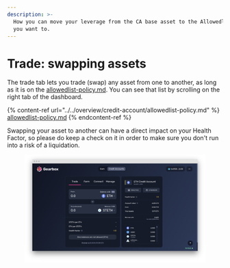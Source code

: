 ```yaml
---
description: >-
  How you can move your leverage from the CA base asset to the Allowedlist asset
  you want to.
---
```


# Trade: swapping assets

The trade tab lets you trade (swap) any asset from one to another, as long as it is on the [allowedlist-policy.md](../../overview/credit-account/allowedlist-policy.md "mention"). You can see that list by scrolling on the right tab of the dashboard.

{% content-ref url="../../overview/credit-account/allowedlist-policy.md" %}
[allowedlist-policy.md](../../overview/credit-account/allowedlist-policy.md)
{% endcontent-ref %}

Swapping your asset to another can have a direct impact on your Health Factor, so please do keep a check on it in order to make sure you don't run into a risk of a liquidation.

<figure><img src="../../.gitbook/assets/screenshot-app-goerli-gearbox-fi-accounts-0x2ad4a2f1bdd815e285a22cdcc072fbb-1666402210046.png" alt=""><figcaption></figcaption></figure>
